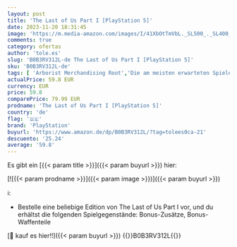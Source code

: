 ```yaml
---
layout: post
title: 'The Last of Us Part I [PlayStation 5]'
date: 2023-11-20 18:31:45
image: 'https://m.media-amazon.com/images/I/41XbOtTmVbL._SL500_._SL400_.jpg'
comments: true
category: ofertas
author: 'tole.es'
slug: 'B0B3RV312L-de The Last of Us Part I [PlayStation 5]'
sku: 'B0B3RV312L-de'
tags: [ 'Arborist Merchandising Root','Die am meisten erwarteten Spiele','Games','Games ab 18','PlayStation 5','Self Service','Shops','Special Features Stores','Spiele für PlayStation 5','f8b54e7c-b5af-44fa-ab8d-ed3fc1641e33_0','f8b54e7c-b5af-44fa-ab8d-ed3fc1641e33_9201','playstation','🇩🇪', ]
actualPrice: 59.8 EUR
currency: EUR
price: 59.8
comparePrice: 79.99 EUR
prodname: 'The Last of Us Part I [PlayStation 5]'
country: 'de'
flag: '🇩🇪'
brand: 'PlayStation'
buyurl: 'https://www.amazon.de/dp/B0B3RV312L/?tag=tolees0ca-21'
descuento: '25.24'
average: '59.8'
---
```


Es gibt ein [{{< param title >}}]({{< param buyurl >}}) hier:

[![{{< param prodname >}}]({{< param image >}})]({{< param buyurl >}})

ℹ️:

- Bestelle eine beliebige Edition von The Last of Us Part I vor, und du erhältst die folgenden Spielgegenstände: Bonus-Zusätze, Bonus-Waffenteile

[🛒 kauf es hier!!]({{< param buyurl >}})
{{<world>}}B0B3RV312L{{</world>}}
